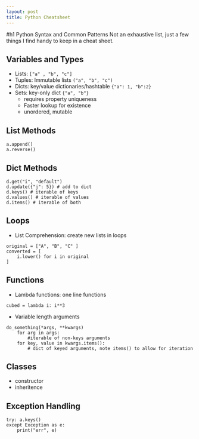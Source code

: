 ```yaml
---
layout: post
title: Python Cheatsheet
---
```


#h1 Python Syntax and Common Patterns
Not an exhaustive list, just a few things I find handy to keep in a cheat sheet.

## Variables and Types
* Lists: `["a" , "b", "c"]`
* Tuples: Immutable lists `("a", "b", "c")`
* Dicts: key/value dictionaries/hashtable `{"a": 1, "b":2}`
* Sets: key-only dict `{"a", "b"}`
    * requires property uniqueness 
    * Faster lookup for existence
    * unordered, mutable

## List Methods
```
a.append()
a.reverse()
```

## Dict Methods
```
d.get("i", "default") 
d.update({"j": 5}) # add to dict
d.keys() # iterable of keys
d.values() # iterable of values
d.items() # iterable of both
```

## Loops
* List Comprehension: create new lists in loops
```
original = ["A", "B", "C" ]
converted = [
    i.lower() for i in original
]
```

## Functions
* Lambda functions: one line functions
```
cubed = lambda i: i**3
```
* Variable length arguments
```
do_something(*args, **kwargs)
    for arg in args:
        #iterable of non-keys arguments
    for key, value in kwargs.items():
        # dict of keyed arguments, note items() to allow for iteration
```

## Classes
* constructor
* inheritence 

## Exception Handling
```
try: a.keys()
except Exception as e:
    print("err", e)
```
